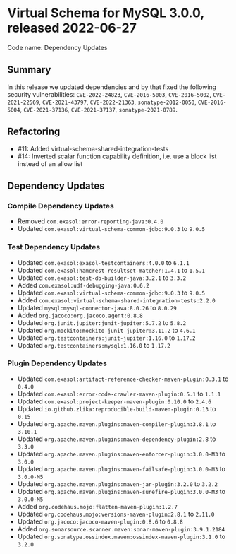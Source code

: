 # Virtual Schema for MySQL 3.0.0, released 2022-06-27

Code name: Dependency Updates

## Summary

In this release we updated dependencies and by that fixed the following security vulnerabilities: `CVE-2022-24823`, `CVE-2016-5003`, `CVE-2016-5002`, `CVE-2021-22569`, `CVE-2021-43797`, `CVE-2022-21363`, `sonatype-2012-0050`, `CVE-2016-5004`, `CVE-2021-37136`, `CVE-2021-37137`, `sonatype-2021-0789`.

## Refactoring

* #11: Added virtual-schema-shared-integration-tests
* #14: Inverted scalar function capability definition, i.e. use a block list instead of an allow list

## Dependency Updates

### Compile Dependency Updates

* Removed `com.exasol:error-reporting-java:0.4.0`
* Updated `com.exasol:virtual-schema-common-jdbc:9.0.3` to `9.0.5`

### Test Dependency Updates

* Updated `com.exasol:exasol-testcontainers:4.0.0` to `6.1.1`
* Updated `com.exasol:hamcrest-resultset-matcher:1.4.1` to `1.5.1`
* Updated `com.exasol:test-db-builder-java:3.2.1` to `3.3.2`
* Added `com.exasol:udf-debugging-java:0.6.2`
* Updated `com.exasol:virtual-schema-common-jdbc:9.0.3` to `9.0.5`
* Added `com.exasol:virtual-schema-shared-integration-tests:2.2.0`
* Updated `mysql:mysql-connector-java:8.0.26` to `8.0.29`
* Added `org.jacoco:org.jacoco.agent:0.8.8`
* Updated `org.junit.jupiter:junit-jupiter:5.7.2` to `5.8.2`
* Updated `org.mockito:mockito-junit-jupiter:3.11.2` to `4.6.1`
* Updated `org.testcontainers:junit-jupiter:1.16.0` to `1.17.2`
* Updated `org.testcontainers:mysql:1.16.0` to `1.17.2`

### Plugin Dependency Updates

* Updated `com.exasol:artifact-reference-checker-maven-plugin:0.3.1` to `0.4.0`
* Updated `com.exasol:error-code-crawler-maven-plugin:0.5.1` to `1.1.1`
* Updated `com.exasol:project-keeper-maven-plugin:0.10.0` to `2.4.6`
* Updated `io.github.zlika:reproducible-build-maven-plugin:0.13` to `0.15`
* Updated `org.apache.maven.plugins:maven-compiler-plugin:3.8.1` to `3.10.1`
* Updated `org.apache.maven.plugins:maven-dependency-plugin:2.8` to `3.3.0`
* Updated `org.apache.maven.plugins:maven-enforcer-plugin:3.0.0-M3` to `3.0.0`
* Updated `org.apache.maven.plugins:maven-failsafe-plugin:3.0.0-M3` to `3.0.0-M5`
* Updated `org.apache.maven.plugins:maven-jar-plugin:3.2.0` to `3.2.2`
* Updated `org.apache.maven.plugins:maven-surefire-plugin:3.0.0-M3` to `3.0.0-M5`
* Added `org.codehaus.mojo:flatten-maven-plugin:1.2.7`
* Updated `org.codehaus.mojo:versions-maven-plugin:2.8.1` to `2.11.0`
* Updated `org.jacoco:jacoco-maven-plugin:0.8.6` to `0.8.8`
* Added `org.sonarsource.scanner.maven:sonar-maven-plugin:3.9.1.2184`
* Updated `org.sonatype.ossindex.maven:ossindex-maven-plugin:3.1.0` to `3.2.0`
